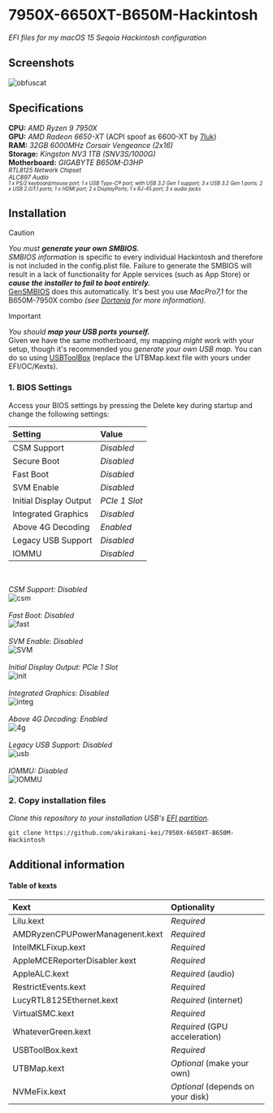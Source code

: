 # 7950X-6650XT-B650M-Hackintosh
*EFI files for my macOS 15 Seqoia Hackintosh configuration*

## Screenshots
![obfuscat](https://github.com/user-attachments/assets/1add2ca8-d569-4a8f-aebc-7e9ee20fb995)

## Specifications
**CPU:** *AMD Ryzen 9 7950X* <br>
**GPU:** *AMD Radeon 6650-XT* (ACPI spoof as 6600-XT by [7luk](https://github.com/7luk)) <br>
**RAM:** *32GB 6000MHz Corsair Vengeance (2x16)* <br>
**Storage:** *Kingston NV3 1TB (SNV3S/1000G)* <br>
**Motherboard:** *GIGABYTE B650M-D3HP* <br>
<sub>*RTL8125 Network Chipset* <br> *ALC897 Audio* <br>
<sub>
*1 x PS/2 keyboard/mouse port;
1 x USB Type-C® port, with USB 3.2 Gen 1 support;
3 x USB 3.2 Gen 1 ports;
2 x USB 2.0/1.1 ports;
1 x HDMI port;
2 x DisplayPorts;
1 x RJ-45 port;
3 x audio jacks* </sub> </sub>
<br>

## Installation

> [!CAUTION]
> *You must **generate your own SMBIOS.*** <br> *SMBIOS information* is specific to every individual Hackintosh and therefore is not included in the config.plist file. Failure to generate the SMBIOS will result in a lack of functionality for Apple services (such as App Store) or ***cause the installer to fail to boot entirely.*** <br>
> [GenSMBIOS](https://github.com/corpnewt/GenSMBIOS) does this automatically. It's best you use *MacPro7,1* for the B650M-7950X combo *(see [Dortania](https://dortania.github.io/OpenCore-Install-Guide/extras/smbios-support.html#how-to-decide) for more information).*

> [!IMPORTANT]
> *You should **map your USB ports yourself.*** <br>
> Given we have the same motherboard, my mapping *might* work with your setup, though it's recommended you *generate your own USB map.* You can do so using [USBToolBox](https://github.com/USBToolBox/tool) (replace the UTBMap.kext file with yours under EFI/OC/Kexts).

### 1. BIOS Settings
Access your BIOS settings by pressing the Delete key during startup and change the following settings: <br>

| Setting | Value |
| :--  | :-- |
| CSM Support| *Disabled*
| Secure Boot | *Disabled*
| Fast Boot | *Disabled*
| SVM Enable | *Disabled*
| Initial Display Output | *PCIe 1 Slot*
| Integrated Graphics | *Disabled*
| Above 4G Decoding | *Enabled*
| Legacy USB Support | *Disabled*
| IOMMU | *Disabled*

<br>

*CSM Support: Disabled* <br>
![csm](https://github.com/user-attachments/assets/3b30ed02-c675-4207-a280-6773eef6d9cd) <br> <br>
*Fast Boot: Disabled* <br>
![fast](https://github.com/user-attachments/assets/9d58d10e-ad91-4101-bd66-156c073d5ec4) <br> <br>
*SVM Enable: Disabled* <br>
![SVM](https://github.com/user-attachments/assets/fa5b047c-77eb-4fd6-b384-f5d191bcee39) <br> <br>
*Initial Display Output: PCIe 1 Slot* <br>
![init](https://github.com/user-attachments/assets/679d06fc-7d9b-4d32-baa5-54a527d913ff) <br> <br>
*Integrated Graphics: Disabled* <br>
![integ](https://github.com/user-attachments/assets/1e254966-5072-4515-945c-2d82f51e27a8) <br> <br>
*Above 4G Decoding: Enabled* <br>
![4g](https://github.com/user-attachments/assets/76d0f867-d24b-41d6-b5bd-07a23f2f194e) <br> <br>
*Legacy USB Support: Disabled* <br>
![usb](https://github.com/user-attachments/assets/bd753ec7-a94d-40e1-b219-2215100b591b) <br> <br>
*IOMMU: Disabled* <br>
![IOMMU](https://github.com/user-attachments/assets/8ca79665-3ac1-4191-bafc-e489b65b6c4a)


### 2. Copy installation files
*Clone this repository to your installation USB's [EFI partition](https://dortania.github.io/OpenCore-Install-Guide/installer-guide/).*
```
git clone https://github.com/akirakani-kei/7950X-6650XT-B650M-Hackintosh
```

## Additional information

#### Table of kexts

| Kext | Optionality |
| :--  | :-- |
| Lilu.kext | *Required*
| AMDRyzenCPUPowerManagenent.kext | *Required*
| IntelMKLFixup.kext | *Required*
| AppleMCEReporterDisabler.kext | *Required*
| AppleALC.kext | *Required* (audio)
| RestrictEvents.kext | *Required*
| LucyRTL8125Ethernet.kext| *Required* (internet)
| VirtualSMC.kext |*Required*
| WhateverGreen.kext | *Required* (GPU acceleration)
| USBToolBox.kext | *Required*
| UTBMap.kext | *Optional* (make your own)
| NVMeFix.kext | *Optional* (depends on your disk)
